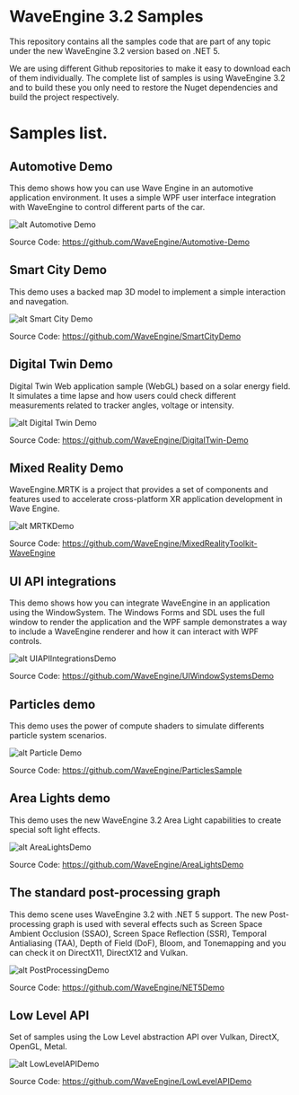 # WaveEngine 3.2 Samples

This repository contains all the samples code that are part of any topic under the new WaveEngine 3.2 version based on .NET 5.

We are using different Github repositories to make it easy to download each of them individually. The complete list of samples is using WaveEngine 3.2 and to build these you only need to restore the Nuget dependencies and build the project respectively.

# Samples list.

## Automotive Demo
This demo shows how you can use Wave Engine in an automotive application environment. It uses a simple WPF user interface integration with WaveEngine to control different parts of the car.

![alt Automotive Demo](Images/AutomotiveDemo.jpg)

Source Code: https://github.com/WaveEngine/Automotive-Demo

## Smart City Demo
This demo uses a backed map 3D model to implement a simple interaction and navegation.

![alt Smart City Demo](Images/SmartcityDemo.jpg)

Source Code: https://github.com/WaveEngine/SmartCityDemo

## Digital Twin Demo
Digital Twin Web application sample (WebGL) based on a solar energy field. It simulates a time lapse and how users could check different measurements related to tracker angles, voltage or intensity.

![alt Digital Twin Demo](Images/DigitalTwinDemo.jpg)

Source Code: https://github.com/WaveEngine/DigitalTwin-Demo

## Mixed Reality Demo
WaveEngine.MRTK is a project that provides a set of components and features used to accelerate cross-platform XR application development in Wave Engine.

![alt MRTKDemo](Images/MRTKDemo.jpg)

Source Code: https://github.com/WaveEngine/MixedRealityToolkit-WaveEngine

## UI API integrations
This demo shows how you can integrate WaveEngine in an application using the WindowSystem. The Windows Forms and SDL uses the full window to render the application and the WPF sample demonstrates a way to include a WaveEngine renderer and how it can interact with WPF controls.

![alt UIAPIIntegrationsDemo](Images/UIAPIIntegrationsDemo.jpg)

Source Code: https://github.com/WaveEngine/UIWindowSystemsDemo

## Particles demo
This demo uses the power of compute shaders to simulate differents particle system scenarios.

![alt Particle Demo](Images/ParticlesDemo.jpg)

Source Code: https://github.com/WaveEngine/ParticlesSample

## Area Lights demo
This demo uses the new WaveEngine 3.2 Area Light capabilities to create special soft light effects.

![alt AreaLightsDemo](Images/AreaLightsDemo.jpg)

Source Code: https://github.com/WaveEngine/AreaLightsDemo

## The standard post-processing graph
This demo scene uses WaveEngine 3.2 with .NET 5 support. The new Post-processing graph is used with several effects such as Screen Space Ambient Occlusion (SSAO), Screen Space Reflection (SSR), Temporal Antialiasing (TAA), Depth of Field (DoF), Bloom, and Tonemapping and you can check it on DirectX11, DirectX12 and Vulkan.

![alt PostProcessingDemo](Images/PostProcessingStackDemo.jpg)

Source Code: https://github.com/WaveEngine/NET5Demo

## Low Level API
Set of samples using the Low Level abstraction API over Vulkan, DirectX, OpenGL, Metal.

![alt LowLevelAPIDemo](Images/LowLevelAPIDemo.jpg)

Source Code: https://github.com/WaveEngine/LowLevelAPIDemo
